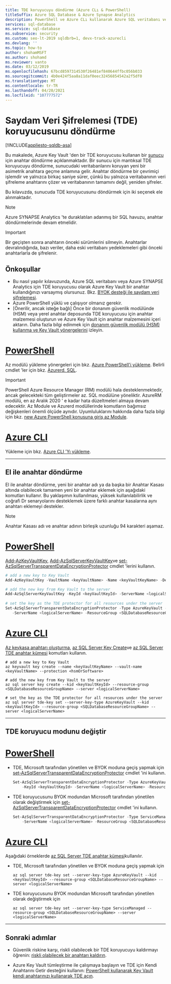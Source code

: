 ```yaml
---
title: TDE koruyucuyu döndürme (Azure CLı & PowerShell)
titleSuffix: Azure SQL Database & Azure Synapse Analytics
description: PowerShell ve Azure CLı kullanarak Azure SQL veritabanı ve Azure SYNAPSE Analytics tarafından kullanılan Azure 'da bir sunucu için Saydam Veri Şifrelemesi (TDE) koruyucusunu döndürme hakkında bilgi edinin.
services: sql-database
ms.service: sql-database
ms.subservice: security
ms.custom: seo-lt-2019 sqldbrb=1, devx-track-azurecli
ms.devlang: ''
ms.topic: how-to
author: shohamMSFT
ms.author: shohamd
ms.reviewer: vanto
ms.date: 03/12/2019
ms.openlocfilehash: 67bcd8597314530f26481ef840644ffbc056b033
ms.sourcegitcommit: 4b0e424f5aa8a11daf0eec32456854542a2f5df0
ms.translationtype: MT
ms.contentlocale: tr-TR
ms.lasthandoff: 04/20/2021
ms.locfileid: "107777572"
---
```

# <a name="rotate-the-transparent-data-encryption-tde-protector"></a>Saydam Veri Şifrelemesi (TDE) koruyucusunu döndürme
[!INCLUDE[appliesto-sqldb-asa](../includes/appliesto-sqldb-asa.md)]


Bu makalede, Azure Key Vault 'den bir TDE koruyucusu kullanan bir [sunucu](logical-servers.md) için anahtar döndürme açıklanmaktadır. Bir sunucu için mantıksal TDE koruyucuyu döndürme, sunucudaki veritabanlarını koruyan yeni bir asimetrik anahtara geçme anlamına gelir. Anahtar döndürme bir çevrimiçi işlemdir ve yalnızca birkaç saniye sürer, çünkü bu yalnızca veritabanının veri şifreleme anahtarını çözer ve veritabanının tamamını değil, yeniden şifreler.

Bu kılavuzda, sunucuda TDE koruyucusunu döndürmek için iki seçenek ele alınmaktadır.

> [!NOTE]
> Azure SYNAPSE Analytics 'te duraklatılan adanmış bir SQL havuzu, anahtar döndürmelerinde devam etmelidir.

> [!IMPORTANT]
> Bir geçişten sonra anahtarın önceki sürümlerini silmeyin. Anahtarlar devralındığında, bazı veriler, daha eski veritabanı yedeklemeleri gibi önceki anahtarlarla de şifrelenir.

## <a name="prerequisites"></a>Önkoşullar

- Bu nasıl yapılır kılavuzunda, Azure SQL veritabanı veya Azure SYNAPSE Analytics için TDE koruyucusu olarak Azure Key Vault bir anahtar kullandığınızı varsaymış olursunuz. Bkz. [BYOK desteği ile saydam veri şifrelemesi](transparent-data-encryption-byok-overview.md).
- Azure PowerShell yüklü ve çalışıyor olmanız gerekir.
- [Önerilir, ancak isteğe bağlı] Önce bir donanım güvenlik modülünde (HSM) veya yerel anahtar deposunda TDE koruyucusu için anahtar malzemesi oluşturun ve Azure Key Vault için anahtar malzemesini içeri aktarın. Daha fazla bilgi edinmek için [donanım güvenlik modülü (HSM) kullanma ve Key Vault yönergelerini](../../key-vault/general/overview.md) izleyin.

# <a name="powershell"></a>[PowerShell](#tab/azure-powershell)

Az modülü yükleme yönergeleri için bkz. [Azure PowerShell'i yükleme](/powershell/azure/install-az-ps). Belirli cmdlet 'ler için bkz. [Azurerd. SQL](/powershell/module/AzureRM.Sql/).

> [!IMPORTANT]
> PowerShell Azure Resource Manager (RM) modülü hala desteklenmektedir, ancak gelecekteki tüm geliştirmeler az. SQL modülüne yöneliktir. AzureRM modülü, en az Aralık 2020 ' e kadar hata düzeltmeleri almaya devam edecektir.  Az Module ve Azurerd modüllerinde komutların bağımsız değişkenleri önemli ölçüde aynıdır. Uyumluluklarını hakkında daha fazla bilgi için bkz. [new Azure PowerShell konusuna giriş az Module](/powershell/azure/new-azureps-module-az).

# <a name="the-azure-cli"></a>[Azure CLI](#tab/azure-cli)

Yükleme için bkz. [Azure CLI 'Yı yükleme](/cli/azure/install-azure-cli).

* * *

## <a name="manual-key-rotation"></a>El ile anahtar döndürme

El ile anahtar döndürme, yeni bir anahtar adı ya da başka bir Anahtar Kasası altında olabilecek tamamen yeni bir anahtar eklemek için aşağıdaki komutları kullanır. Bu yaklaşımın kullanılması, yüksek kullanılabilirlik ve coğrafi Dr senaryolarını desteklemek üzere farklı anahtar kasalarına aynı anahtarı eklemeyi destekler.

> [!NOTE]
> Anahtar Kasası adı ve anahtar adının birleşik uzunluğu 94 karakteri aşamaz.

# <a name="powershell"></a>[PowerShell](#tab/azure-powershell)

[Add-AzKeyVaultKey](/powershell/module/az.keyvault/Add-AzKeyVaultKey), [Add-AzSqlServerKeyVaultKey](/powershell/module/az.sql/add-azsqlserverkeyvaultkey)ve [set-AzSqlServerTransparentDataEncryptionProtector](/powershell/module/az.sql/set-azsqlservertransparentdataencryptionprotector) cmdlet 'lerini kullanın.

```powershell
# add a new key to Key Vault
Add-AzKeyVaultKey -VaultName <keyVaultName> -Name <keyVaultKeyName> -Destination <hardwareOrSoftware>

# add the new key from Key Vault to the server
Add-AzSqlServerKeyVaultKey -KeyId <keyVaultKeyId> -ServerName <logicalServerName> -ResourceGroup <SQLDatabaseResourceGroupName>
  
# set the key as the TDE protector for all resources under the server
Set-AzSqlServerTransparentDataEncryptionProtector -Type AzureKeyVault -KeyId <keyVaultKeyId> `
   -ServerName <logicalServerName> -ResourceGroup <SQLDatabaseResourceGroupName>
```

# <a name="the-azure-cli"></a>[Azure CLI](#tab/azure-cli)

[Az keykasa anahtarı oluşturma](/cli/azure/keyvault/key#az_keyvault_key_create), [az SQL Server Key Create](/cli/azure/sql/server/key#az_sql_server_key_create)ve [az SQL Server TDE anahtar kümesi](/cli/azure/sql/server/tde-key#az_sql_server_tde_key_set) komutları kullanın.

```azurecli
# add a new key to Key Vault
az keyvault key create --name <keyVaultKeyName> --vault-name <keyVaultName> --protection <hsmOrSoftware>

# add the new key from Key Vault to the server
az sql server key create --kid <keyVaultKeyId> --resource-group <SQLDatabaseResourceGroupName> --server <logicalServerName>

# set the key as the TDE protector for all resources under the server
az sql server tde-key set --server-key-type AzureKeyVault --kid <keyVaultKeyId> --resource-group <SQLDatabaseResourceGroupName> --server <logicalServerName>
```

* * *

## <a name="switch-tde-protector-mode"></a>TDE koruyucu modunu değiştir

# <a name="powershell"></a>[PowerShell](#tab/azure-powershell)

- TDE, Microsoft tarafından yönetilen ve BYOK moduna geçiş yapmak için [set-AzSqlServerTransparentDataEncryptionProtector](/powershell/module/az.sql/set-azsqlservertransparentdataencryptionprotector) cmdlet 'ini kullanın.

   ```powershell
   Set-AzSqlServerTransparentDataEncryptionProtector -Type AzureKeyVault `
       -KeyId <keyVaultKeyId> -ServerName <logicalServerName> -ResourceGroup <SQLDatabaseResourceGroupName>
   ```

- TDE koruyucusunu BYOK modundan Microsoft tarafından yönetilen olarak değiştirmek için [set-AzSqlServerTransparentDataEncryptionProtector](/powershell/module/az.sql/set-azsqlservertransparentdataencryptionprotector) cmdlet 'ini kullanın.

   ```powershell
   Set-AzSqlServerTransparentDataEncryptionProtector -Type ServiceManaged `
       -ServerName <logicalServerName> -ResourceGroup <SQLDatabaseResourceGroupName>
   ```

# <a name="the-azure-cli"></a>[Azure CLI](#tab/azure-cli)

Aşağıdaki örneklerde [az SQL Server TDE anahtar kümesi](/powershell/module/az.sql/set-azsqlservertransparentdataencryptionprotector)kullanılır.

- TDE, Microsoft tarafından yönetilen ve BYOK moduna geçiş yapmak için

   ```azurecli
   az sql server tde-key set --server-key-type AzureKeyVault --kid <keyVaultKeyId> --resource-group <SQLDatabaseResourceGroupName> --server <logicalServerName>
   ```

- TDE koruyucusunu BYOK modundan Microsoft tarafından yönetilen olarak değiştirmek için

   ```azurecli
   az sql server tde-key set --server-key-type ServiceManaged --resource-group <SQLDatabaseResourceGroupName> --server <logicalServerName>
   ```

* * *

## <a name="next-steps"></a>Sonraki adımlar

- Güvenlik riskine karşı, riskli olabilecek bir TDE koruyucuyu kaldırmayı öğrenin: [riskli olabilecek bir anahtarı kaldırın](transparent-data-encryption-byok-remove-tde-protector.md).

- Azure Key Vault tümleştirme ile çalışmaya başlayın ve TDE için Kendi Anahtarını Getir desteğini kullanın: [PowerShell kullanarak Key Vault kendi anahtarınızı kullanarak TDE açın](transparent-data-encryption-byok-configure.md).